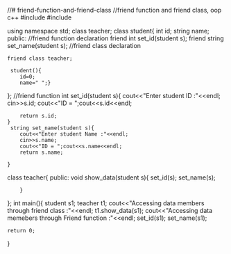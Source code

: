 //# friend-function-and-friend-class
//friend function and friend class, oop c++
#include<iostream>
#include<string>

using  namespace std;
class teacher;
class student{
	int id;
	string name;
	public:
	//friend function declaration 
	friend int set_id(student s);
	friend string set_name(student s);
	//friend class declaration 

	friend class teacher;
	
	 student(){
	 	id=0;
	 	name=" ";}
	 	
}; 
	//friend function 
	 int set_id(student s){
		cout<<"Enter student ID :"<<endl;
		cin>>s.id;
		cout<<"ID = ";cout<<s.id<<endl;

		return s.id;
	}
	 string set_name(student s){
		cout<<"Enter student Name :"<<endl;
		cin>>s.name;
		cout<<"ID = ";cout<<s.name<<endl;
		return s.name;
		
	}
class teacher{
	public:
		void show_data(student s){
		set_id(s);
		set_name(s); 
			
		}
	
};
int main(){
	student s1;
	teacher t1;
	cout<<"Accessing data members through friend class :"<<endl;
	t1.show_data(s1);
	cout<<"Accessing data memebers through Friend function :"<<endl;
	set_id(s1);
	set_name(s1);
	
	return 0;
}
